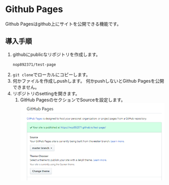 # Github Pages

Github Pagesはgithub上にサイトを公開できる機能です。

## 導入手順

1. githubにpublicなリポジトリを作成します。
    ```
    nop892371/test-page
    ```
2. `git clone`でローカルにコピーします。
3. 何かファイルを作成しpushします。
    何かpushしないとGithub Pagesを公開できません。
4. リポジトリのsettingを開きます。
    1. GitHub PagesのセクションでSourceを設定します。
        ![](2019-04-18-01-08-06.png)